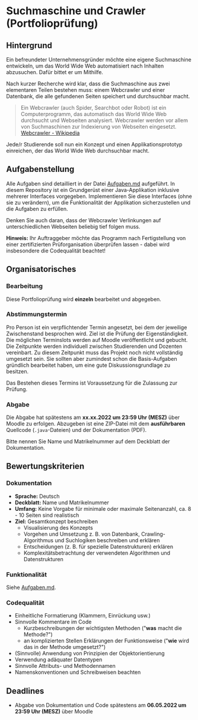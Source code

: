 # Suchmaschine und Crawler (Portfolioprüfung)

## Hintergrund

Ein befreundeter Unternehmensgründer möchte eine eigene Suchmaschine entwickeln, um das World Wide Web automatisiert nach Inhalten abzusuchen. Dafür bittet er um Mithilfe.

Nach kurzer Recherche wird klar, dass die Suchmaschine aus zwei elementaren Teilen bestehen muss: einem Webcrawler und einer Datenbank, die alle gefundenen Seiten speichert und durchsuchbar macht.

> Ein Webcrawler (auch Spider, Searchbot oder Robot) ist ein Computerprogramm, das automatisch das World Wide Web
> durchsucht und Webseiten analysiert. Webcrawler werden vor allem von Suchmaschinen zur Indexierung von Webseiten eingesetzt. [Webcrawler - Wikipedia](https://de.wikipedia.org/wiki/Webcrawler)

Jede/r Studierende soll nun ein Konzept und einen Applikationsprototyp einreichen, der das World Wide Web durchsuchbar macht.

## Aufgabenstellung

Alle Aufgaben sind detailliert in der Datei [Aufgaben.md](Aufgaben.md) aufgeführt. In diesem Repository ist ein Grundgerüst einer Java-Applikation inklusive mehrerer Interfaces vorgegeben. Implementieren Sie diese Interfaces (ohne sie zu verändern), 
um die
Funktionalität der Applikation sicherzustellen und die Aufgaben zu erfüllen.

Denken Sie auch daran, dass der Webcrawler Verlinkungen auf unterschiedlichen Webseiten beliebig tief folgen muss.

**Hinweis:** Ihr Auftraggeber möchte das Programm nach Fertigstellung von einer zertifizierten Prüforganisation überprüfen lassen - dabei wird insbesondere die Codequalität beachtet!

## Organisatorisches
### Bearbeitung
Diese Portfolioprüfung wird **einzeln** bearbeitet und abgegeben.

### Abstimmungstermin
Pro Person ist ein verpflichtender Termin angesetzt, bei dem der jeweilige Zwischenstand besprochen wird. Ziel ist die Prüfung der Eigenständigkeit.
Die möglichen Terminslots werden auf Moodle veröffentlicht und gebucht. Die Zeitpunkte werden individuell zwischen Studierenden und Dozenten vereinbart.
Zu diesem Zeitpunkt muss das Projekt noch nicht vollständig umgesetzt sein. Sie sollten aber zumindest schon die Basis-Aufgaben gründlich bearbeitet haben, um eine gute Diskussionsgrundlage zu besitzen.

Das Bestehen dieses Termins ist Voraussetzung für die Zulassung zur Prüfung.

### Abgabe
Die Abgabe hat spätestens am **xx.xx.2022 um 23:59 Uhr (MESZ)** über Moodle zu erfolgen. Abzugeben ist eine ZIP-Datei mit dem **ausführbaren** Quellcode (`.java`-Dateien) und der Dokumentation (PDF).

Bitte nennen Sie Name und Matrikelnummer auf dem Deckblatt der Dokumentation.

## Bewertungskriterien

### Dokumentation

- **Sprache:** Deutsch
- **Deckblatt:** Name und Matrikelnummer
- **Umfang:** Keine Vorgabe für minimale oder maximale Seitenanzahl, ca. 8 - 10 Seiten sind realistisch
- **Ziel:** Gesamtkonzept beschreiben
    - Visualisierung des Konzepts
    - Vorgehen und Umsetzung z. B. von Datenbank, Crawling-Algorithmus und Suchlogiken beschreiben und erklären
    - Entscheidungen (z. B. für spezielle Datenstrukturen) erklären
    - Komplexitätsbetrachtung der verwendeten Algorithmen und Datenstrukturen

### Funktionalität

Siehe [Aufgaben.md](Aufgaben.md).

### Codequalität

- Einheitliche Formatierung (Klammern, Einrückung usw.)
- Sinnvolle Kommentare im Code
    - Kurzbeschreibungen der wichtigsten Methoden ("**was** macht die Methode?")
    - an komplizierten Stellen Erklärungen der Funktionsweise ("**wie** wird das in der Methode umgesetzt?")
- (Sinnvolle) Anwendung von Prinzipien der Objektorientierung
- Verwendung adäquater Datentypen
- Sinnvolle Attributs- und Methodennamen
- Namenskonventionen und Schreibweisen beachten

## Deadlines

- Abgabe von Dokumentation und Code spätestens am **06.05.2022 um 23:59 Uhr (MESZ)** über Moodle
